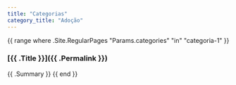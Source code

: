 ```yaml
---
title: "Categorias"
category_title: "Adoção"
---
```

{{ range where .Site.RegularPages "Params.categories" "in" "categoria-1" }}
  ### [{{ .Title }}]({{ .Permalink }})
  {{ .Summary }}
{{ end }}